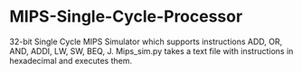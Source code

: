 # MIPS-Single-Cycle-Processor
32-bit Single Cycle MIPS Simulator which supports instructions ADD, OR, AND, ADDI, LW, SW, BEQ, J.
Mips_sim.py takes a text file with instructions in hexadecimal and executes them.
